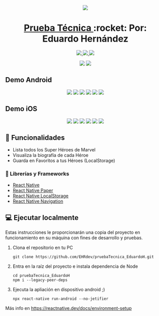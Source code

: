 <!-- Logo -->
<p align="center">
  <a href="https://github.com/EHRdev/pruebaTecnica_EduardoH">
    <img src="https://user-images.githubusercontent.com/40396000/159297613-3db5f63c-3780-4c95-b16e-b2293657cbf7.png">
  </a>

<!-- Name -->
<h1 align="center">
  <a href="https://github.com/EHRdev/pruebaTecnica_EduardoH">Prueba Técnica </a>:rocket:<span> Por: Eduardo Hernández</span>
</h1>

<!-- Badges -->
<p align="center">
  <a href="https://reactnative.dev/">
    <img src="https://img.shields.io/badge/reactnative-FrameWork-purple?style=for-the-badge&logo=react">
  </a>
  <a href="https://reactnative.dev/">
    <img src="https://img.shields.io/badge/app-android-%231bb081?style=for-the-badge&logo=android">
  </a>
  <a href="https://reactnative.dev/">
    <img src="https://img.shields.io/badge/app-iOS-blue?style=for-the-badge&logo=apple">
  </a>
</p>

<!-- Videos -->
<p align="center">
  <img src="https://user-images.githubusercontent.com/40396000/159323222-56c9e77e-44e8-4217-b046-f78ae87a549f.gif">
  <img src="https://user-images.githubusercontent.com/40396000/159323378-97db390c-9305-40dc-a7a3-d582e3c2860c.gif">
</p>

<!-- Screens Android -->
## Demo Android

<p align="center">
  <img src="https://user-images.githubusercontent.com/40396000/159289156-1b3211d4-02f5-4444-b1c8-762761fe631f.jpg">
  <img src="https://user-images.githubusercontent.com/40396000/159289158-3794f067-2ed1-4af5-995d-fe1fd8e6931b.jpg">
  <img src="https://user-images.githubusercontent.com/40396000/159289161-e7bafac7-e3a6-4a5f-80f3-d5420707c8eb.jpg">
  <img src="https://user-images.githubusercontent.com/40396000/159289164-ff8fbdcb-24ca-4d2b-a528-c2f9549f87d3.jpg">
  <img src="https://user-images.githubusercontent.com/40396000/159289166-f7d57445-1a6c-4e2d-88e0-7af2ce6353a4.jpg">
  <img src="https://user-images.githubusercontent.com/40396000/159289667-355bc573-fc60-49e6-9983-255b6cd95487.jpg">
</p>

<!-- Screens iOs -->
## Demo iOS

<p align="center">
  <img src="https://user-images.githubusercontent.com/40396000/159404345-cc3ed432-17b7-44de-8484-86b4b3e2a700.PNG">
  <img src="https://user-images.githubusercontent.com/40396000/159404351-9b79d369-8764-4eca-8f35-04deeee93eb3.PNG">
  <img src="https://user-images.githubusercontent.com/40396000/159404348-c96ede4b-1345-42d1-8c5c-a4018e2c19c5.PNG">  
  <img src="https://user-images.githubusercontent.com/40396000/159404353-b35e0382-28bd-4cc6-82ef-bab3b1591e25.PNG">
  <img src="https://user-images.githubusercontent.com/40396000/159404355-504bbc1c-775b-45e1-b08e-4a652dd25271.PNG">
  <img src="https://user-images.githubusercontent.com/40396000/159404359-643a0c02-9c01-4ad8-bf53-163f1b099074.PNG">
</p>

## 🌟 Funcionalidades

- Lista todos los Super Héroes de Marvel
- Visualiza la biografía de cada Héroe
- Guarda en Favoritos a tus Héroes (LocalStorage)

### 💎 Librerías y Frameworks
- [React Native](https://reactnative.dev)
- [React Native Paper](https://callstack.github.io/react-native-paper)
- [React Native LocalStorage](https://github.com/react-native-async-storage/async-storage)
- [React Native Navigation](https://reactnavigation.org/docs/getting-started)

## 💻 Ejecutar localmente

Estas instrucciones le proporcionarán una copia del proyecto en funcionamiento en su máquina con fines de desarrollo y pruebas.

1. Clona el repositorio en tu PC

    ```
    git clone https://github.com/EHRdev/pruebaTecnica_EduardoH.git
    ```

2.  Entra en la raíz del proyecto e instala dependencia de Node

    ```
    cd pruebaTecnica_EduardoH
    npm i --legacy-peer-deps
    ```

3.  Ejecuta la apliación en dispositivo android ;)

    ```
    npx react-native run-android --no-jetifier
    ```

Más info en https://reactnative.dev/docs/environment-setup 
